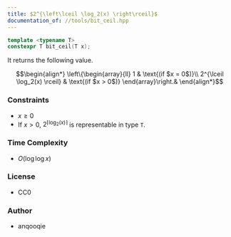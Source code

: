 ```yaml
---
title: $2^{\left\lceil \log_2(x) \right\rceil}$
documentation_of: //tools/bit_ceil.hpp
---
```


```cpp
template <typename T>
constexpr T bit_ceil(T x);
```

It returns the following value.

$$\begin{align*}
\left\{\begin{array}{ll}
1 & \text{(if $x = 0$)}\\
2^{\lceil \log_2(x) \rceil} & \text{(if $x > 0$)}
\end{array}\right.&
\end{align*}$$

### Constraints
- $x \geq 0$
- If $x > 0$, $2^{\lceil \log_2(x) \rceil}$ is representable in type `T`.

### Time Complexity
- $O(\log\log x)$

### License
- CC0

### Author
- anqooqie
